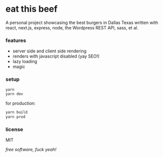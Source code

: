 # eat this beef

A personal project showcasing the best burgers in Dallas Texas written with react, next.js, express, node, the Wordpress REST API, sass, et al.

### features

- server side and client side rendering
- renders with javascript disabled (yay SEO!)
- lazy loading
- magic

### setup

```bash
yarn
yarn dev
```

for production:
```bash
yarn build
yarn prod
```

### license

MIT

_free software, fuck yeah!_
